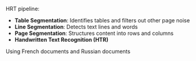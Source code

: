 HRT pipeline: 
- **Table Segmentation**: Identifies tables and filters out other page noise  
- **Line Segmentation**: Detects text lines and words  
- **Page Segmentation**: Structures content into rows and columns  
- **Handwritten Text Recognition (HTR)**  


Using French documents and Russian documents
